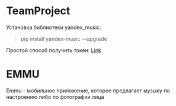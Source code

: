 # TeamProject
Установка библиотеки yandex_music: 
>pip install yandex-music --upgrade  
>
Простой способ получить токен: [Link](https://github.com/MarshalX/yandex-music-api/discussions/513#discussioncomment-2729781)

# EMMU
Emmu - мобильное приложение, которое предлагает музыку по настроению либо по фотографии лица 
